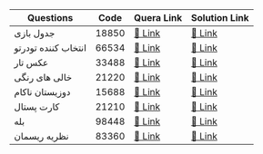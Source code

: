 | Questions  | Code | Quera Link | Solution Link |
| ------------- | ------------- | ------------- | ------------- |
|  جدول بازی | 18850 | [🔗 Link](https://quera.ir/problemset/technology/18850/%D8%B3%D8%A4%D8%A7%D9%84-%D9%81%D8%B1%D8%A7%D9%86%D8%AA-%D8%A7%D9%86%D8%AF-%D8%AC%D8%AF%D9%88%D9%84%D8%A8%D8%A7%D8%B2%DB%8C) | [🔗 Link](https://github.com/0x73am43l/QueraChallenge/tree/main/Technology/jadval-bazi) |
|  انتخاب کننده تودرتو | 66534 | [🔗 Link](https://quera.ir/problemset/technology/66543/%D8%B3%D8%A4%D8%A7%D9%84-%D9%81%D8%B1%D8%A7%D9%86%D8%AA-%D8%A7%D9%86%D8%AF-%D8%A7%D9%86%D8%AA%D8%AE%D8%A7%D8%A8%DA%A9%D9%86%D9%86%D8%AF%D9%87-%D8%AA%D9%88%D8%AF%D8%B1%D8%AA%D9%88) | [🔗 Link](https://github.com/0x73am43l/QueraChallenge/tree/main/Technology/nested-selector2) |
|   عکس تار | 33488 | [🔗 Link](https://quera.ir/problemset/technology/33488/%D8%B3%D8%A4%D8%A7%D9%84-%D9%81%D8%B1%D8%A7%D9%86%D8%AA-%D8%A7%D9%86%D8%AF-%D8%B9%DA%A9%D8%B3-%D8%AA%D8%A7%D8%B1) | [🔗 Link](https://github.com/0x73am43l/QueraChallenge/tree/main/Technology/blurimage) |
|  خالی های رنگی | 21220 | [🔗 Link](https://quera.ir/problemset/technology/21220/%D8%B3%D8%A4%D8%A7%D9%84-%D9%81%D8%B1%D8%A7%D9%86%D8%AA-%D8%A7%D9%86%D8%AF-%D8%AE%D8%A7%D9%84%DB%8C%D9%87%D8%A7%DB%8C-%D8%B1%D9%86%DA%AF%DB%8C) | [🔗 Link](https://github.com/0x73am43l/QueraChallenge/tree/main/Technology/colorful-empties) |
|  دوزیستان ناکام | 15688 | [🔗 Link](https://quera.ir/problemset/technology/15688/%D8%B3%D8%A4%D8%A7%D9%84-%D9%81%D8%B1%D8%A7%D9%86%D8%AA-%D8%A7%D9%86%D8%AF-%D8%AF%D9%88%D8%B2%DB%8C%D8%B3%D8%AA%D8%A7%D9%86-%D9%86%D8%A7%DA%A9%D8%A7%D9%85) | [🔗 Link](https://github.com/0x73am43l/QueraChallenge/tree/main/Technology/Dozistan%20-%20Nakaam) |
|  کارت پستال | 21210 | [🔗 Link](https://quera.ir/problemset/technology/21210/%D8%B3%D8%A4%D8%A7%D9%84-%D8%AC%D9%86%DA%AF%D9%88-%DA%A9%D8%A7%D8%B1%D8%AA-%D9%BE%D8%B3%D8%AA%D8%A7%D9%84) | [🔗 Link](https://github.com/0x73am43l/QueraChallenge/tree/main/Technology/Cart%20Postal) |
|  بله | 98448 | [🔗 Link](https://quera.ir/problemset/technology/98448/%D8%B3%D8%A4%D8%A7%D9%84-%D9%81%D8%B1%D8%A7%D9%86%D8%AA-%D8%A7%D9%86%D8%AF-%D8%A8%D9%84%D9%87) | [🔗 Link](https://github.com/0x73am43l/QueraChallenge/tree/main/Technology/Bale) |
|  نظریه ریسمان  | 83360 | [🔗 Link](https://quera.ir/problemset/technology/83360/%D8%B3%D8%A4%D8%A7%D9%84-%D8%AA%D8%AD%D9%84%DB%8C%D9%84-%D8%AF%D8%A7%D8%AF%D9%87-%D9%86%D8%B8%D8%B1%DB%8C%D9%87-%D8%B1%DB%8C%D8%B3%D9%85%D8%A7%D9%86) | [🔗 Link](https://github.com/0x73am43l/QueraChallenge/blob/main/Technology/Nazariye-Risman.py) |
